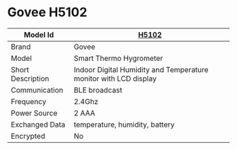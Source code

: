 # Govee H5102

|Model Id|[H5102](https://github.com/theengs/decoder/blob/development/src/devices/H5102_json.h)|
|-|-|
|Brand|Govee|
|Model|Smart Thermo Hygrometer|
|Short Description|Indoor Digital Humidity and Temperature monitor with LCD display|
|Communication|BLE broadcast|
|Frequency|2.4Ghz|
|Power Source|2 AAA|
|Exchanged Data|temperature, humidity, battery|
|Encrypted|No|
